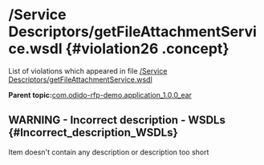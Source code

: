 # /Service Descriptors/getFileAttachmentService.wsdl {#violation26 .concept}

List of violations which appeared in file [/Service Descriptors/getFileAttachmentService.wsdl](../../../projects/com.odido-rfp-demo.application_1.0.0_ear/Service_Descriptors/getFileAttachmentService.wsdl.md)

**Parent topic:**[com.odido-rfp-demo.application\_1.0.0\_ear](../../../qa/projects/com.odido-rfp-demo.application_1.0.0_ear.md)

## WARNING - Incorrect description - WSDLs {#Incorrect_description_WSDLs}

Item doesn't contain any description or description too short

